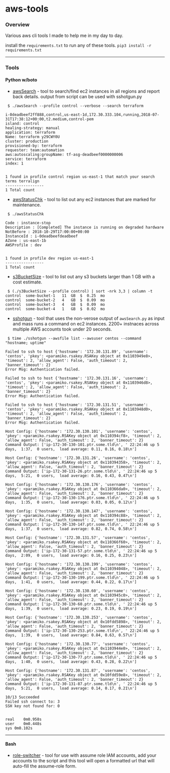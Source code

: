 # aws-tools

### Overview

Various aws cli tools I made to help me in my day to day.

install the `requirements.txt` to run any of these tools.
`pip3 install -r requirements.txt`

---

### Tools

#### Python w/boto

* [awsSearch](./awsSearch) - tool to search/find ec2 instances in all regions and report back details. output from script can be used with sshotgun.py
```
 $ ./awsSearch --profile control --verbose --search terraform

i-0deadbeef2ff888,control,us-east-1d,172.30.333.104,running,2018-07-31T17:38:12+00:00,t2.medium,control-pem
island: control
healing-strategy: manual
application: terraform
Name: terraform y29CWY0U
cluster: production
provisioned-by: terraform
requester: team:automation
aws:autoscaling:groupName: tf-asg-deadbeef0000000006
service: terraform
index: 1


1 found in profile control region us-east-1 that match your search terms terralign
-----------------
1 Total count
```

* [awsStatusChk](./awsStatusChk) - tool to list out any ec2 instances that are marked for maintenance.
```
 $ ./awsStatusChk

Code : instance-stop
Description : [Completed] The instance is running on degraded hardware
NotBefore : 2018-10-29T17:00:00+00:00
InstanceId : i-0deadbeefdeadbeef
AZone : us-east-1b
AWSProfile : dev


1 found in profile dev region us-east-1
-----------------
1 Total count
```

* [s3BucketSize](./s3BucketSize) - tool to list out any s3 buckets larger than 1 GB with a cost estimate.
```
 $ (./s3BucketSize --profile control) | sort -nrk 3,3 | column -t
control  some-bucket-1   11  GB  $  0.25  mo
control  some-bucket-2   4   GB  $  0.09  mo
control  some-bucket-3   4   GB  $  0.09  mo
control  some-bucket-4   1   GB  $  0.02  mo
```

* [sshotgun](./sshotgun) - tool that uses the non-verose output of `awsSearch.py` as input and mass runs a command on ec2 instances. 2200+ instnaces across multiple AWS accounts took under 20 seconds.
```
 $ time ./sshotgun --awsfile list --awsuser centos --command "hostname; uptime"

Failed to ssh to host {'hostname': '172.30.131.89', 'username': 'centos', 'pkey': <paramiko.rsakey.RSAKey object at 0x1103949e8>, 'timeout': 2, 'allow_agent': False, 'auth_timeout': 2, 'banner_timeout': 2}
Error Msg: Authentication failed.

Failed to ssh to host {'hostname': '172.30.131.16', 'username': 'centos', 'pkey': <paramiko.rsakey.RSAKey object at 0x1103946d8>, 'timeout': 2, 'allow_agent': False, 'auth_timeout': 2, 'banner_timeout': 2}
Error Msg: Authentication failed.

Failed to ssh to host {'hostname': '172.30.131.51', 'username': 'centos', 'pkey': <paramiko.rsakey.RSAKey object at 0x1103948d0>, 'timeout': 2, 'allow_agent': False, 'auth_timeout': 2, 'banner_timeout': 2}
Error Msg: Authentication failed.

Host Config: {'hostname': '172.30.130.101', 'username': 'centos', 'pkey': <paramiko.rsakey.RSAKey object at 0x110394cf8>, 'timeout': 2, 'allow_agent': False, 'auth_timeout': 2, 'banner_timeout': 2}
Command Output: ['ip-172-30-130-101.ptr.some.tld\n', ' 22:24:46 up 5 days,  1:37,  0 users,  load average: 0.11, 0.16, 0.18\n']

Host Config: {'hostname': '172.30.131.26', 'username': 'centos', 'pkey': <paramiko.rsakey.RSAKey object at 0x110394358>, 'timeout': 2, 'allow_agent': False, 'auth_timeout': 2, 'banner_timeout': 2}
Command Output: ['ip-172-30-131-26.ptr.some.tld\n', ' 22:24:46 up 5 days,  5:21,  0 users,  load average: 0.16, 0.43, 0.47\n']

Host Config: {'hostname': '172.30.130.176', 'username': 'centos', 'pkey': <paramiko.rsakey.RSAKey object at 0x110366da0>, 'timeout': 2, 'allow_agent': False, 'auth_timeout': 2, 'banner_timeout': 2}
Command Output: ['ip-172-30-130-176.ptr.some.tld\n', ' 22:24:46 up 5 days,  1:35,  0 users,  load average: 0.03, 0.05, 0.12\n']

Host Config: {'hostname': '172.30.130.147', 'username': 'centos', 'pkey': <paramiko.rsakey.RSAKey object at 0x110394c88>, 'timeout': 2, 'allow_agent': False, 'auth_timeout': 2, 'banner_timeout': 2}
Command Output: ['ip-172-30-130-147.ptr.some.tld\n', ' 22:24:46 up 5 days,  1:37,  0 users,  load average: 0.82, 0.74, 0.58\n']

Host Config: {'hostname': '172.30.131.57', 'username': 'centos', 'pkey': <paramiko.rsakey.RSAKey object at 0x110366f60>, 'timeout': 2, 'allow_agent': False, 'auth_timeout': 2, 'banner_timeout': 2}
Command Output: ['ip-172-30-131-57.ptr.some.tld\n', ' 22:24:46 up 5 days,  2:09,  0 users,  load average: 0.16, 0.25, 0.23\n']

Host Config: {'hostname': '172.30.130.199', 'username': 'centos', 'pkey': <paramiko.rsakey.RSAKey object at 0x110394048>, 'timeout': 2, 'allow_agent': False, 'auth_timeout': 2, 'banner_timeout': 2}
Command Output: ['ip-172-30-130-199.ptr.some.tld\n', ' 22:24:46 up 5 days,  1:41,  0 users,  load average: 0.44, 0.22, 0.17\n']

Host Config: {'hostname': '172.30.130.60', 'username': 'centos', 'pkey': <paramiko.rsakey.RSAKey object at 0x1103945c0>, 'timeout': 2, 'allow_agent': False, 'auth_timeout': 2, 'banner_timeout': 2}
Command Output: ['ip-172-30-130-60.ptr.some.tld\n', ' 22:24:46 up 5 days,  1:39,  0 users,  load average: 0.23, 0.19, 0.19\n']

Host Config: {'hostname': '172.30.130.253', 'username': 'centos', 'pkey': <paramiko.rsakey.RSAKey object at 0x10fdd5898>, 'timeout': 2, 'allow_agent': False, 'auth_timeout': 2, 'banner_timeout': 2}
Command Output: ['ip-172-30-130-253.ptr.some.tld\n', ' 22:24:46 up 5 days,  1:39,  0 users,  load average: 0.84, 0.63, 0.57\n']

Host Config: {'hostname': '172.30.130.77', 'username': 'centos', 'pkey': <paramiko.rsakey.RSAKey object at 0x1103944e0>, 'timeout': 2, 'allow_agent': False, 'auth_timeout': 2, 'banner_timeout': 2}
Command Output: ['ip-172-30-130-77.ptr.some.tld\n', ' 22:24:46 up 5 days,  1:40,  0 users,  load average: 0.43, 0.28, 0.22\n']

Host Config: {'hostname': '172.30.131.87', 'username': 'centos', 'pkey': <paramiko.rsakey.RSAKey object at 0x10fdd59e8>, 'timeout': 2, 'allow_agent': False, 'auth_timeout': 2, 'banner_timeout': 2}
Command Output: ['ip-172-30-131-87.ptr.some.tld\n', ' 22:24:46 up 5 days,  5:21,  0 users,  load average: 0.14, 0.17, 0.21\n']

10/13 Succeeded
Failed ssh connect to: 3
SSH key not found for: 0


real	0m0.958s
user	0m0.448s
sys	0m0.102s
```

---

#### Bash

* [role-switcher](./role-switcher) - tool for use with assume role IAM accounts, add your accounts to the script and this tool will open a formatted url that will auto-fill the assume-role form.

